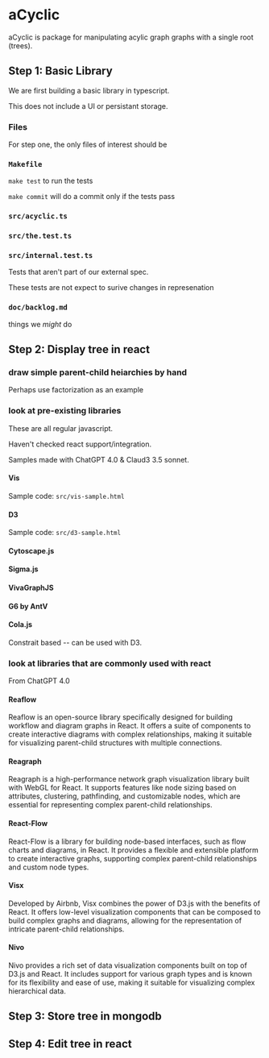 # aCyclic

aCyclic is package for manipulating acylic graph graphs with a single root (trees).

## Step 1: Basic Library

We are first building a basic library in typescript.

This does not include a UI or persistant storage.

### Files

For step one, the only files of interest should be

### `Makefile`

`make test` to run the tests

`make commit` will do a commit only if the tests pass

### `src/acyclic.ts`

### `src/the.test.ts`

### `src/internal.test.ts`

Tests that aren't part of our external spec.

These tests are not expect to surive changes in represenation

### `doc/backlog.md`

things we _might_ do

## Step 2: Display tree in react

### draw simple parent-child heiarchies by hand

Perhaps use factorization as an example

### look at pre-existing libraries

These are all regular javascript.

Haven't checked react support/integration.

Samples made with ChatGPT 4.0 & Claud3 3.5 sonnet.

#### Vis

Sample code: `src/vis-sample.html`

#### D3

Sample code: `src/d3-sample.html`

#### Cytoscape.js

#### Sigma.js

#### VivaGraphJS

#### G6 by AntV

#### Cola.js

Constrait based -- can be used with D3.

### look at libraries that are commonly used with react

From ChatGPT 4.0

#### Reaflow

Reaflow is an open-source library specifically designed for building workflow and diagram graphs in React. It offers a suite of components to create interactive diagrams with complex relationships, making it suitable for visualizing parent-child structures with multiple connections.

#### Reagraph

Reagraph is a high-performance network graph visualization library built with WebGL for React. It supports features like node sizing based on attributes, clustering, pathfinding, and customizable nodes, which are essential for representing complex parent-child relationships.

#### React-Flow

React-Flow is a library for building node-based interfaces, such as flow charts and diagrams, in React. It provides a flexible and extensible platform to create interactive graphs, supporting complex parent-child relationships and custom node types.

#### Visx

Developed by Airbnb, Visx combines the power of D3.js with the benefits of React. It offers low-level visualization components that can be composed to build complex graphs and diagrams, allowing for the representation of intricate parent-child relationships.

#### Nivo

Nivo provides a rich set of data visualization components built on top of D3.js and React. It includes support for various graph types and is known for its flexibility and ease of use, making it suitable for visualizing complex hierarchical data.

## Step 3: Store tree in mongodb

## Step 4: Edit tree in react
